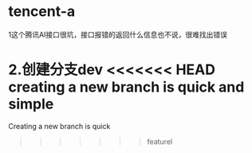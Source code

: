 # tencent-a
1这个腾讯AI接口很坑，接口报错的返回什么信息也不说，很难找出错误

2.创建分支dev
<<<<<<< HEAD
creating a new branch is quick and simple
=======
Creating a new branch is quick
>>>>>>> featurel
